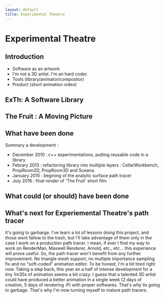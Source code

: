 ```yaml
---
layout: default
title: Experimental Theatre
---
```

# Experimental Theatre

## Introduction

* Software as an artwork
* I'm not a 3D artist. I'm an hard coder.
* Tools (library/animator/compositor)
* Product (short animation video)


## ExTh: A Software Library


## The Fruit : A Moving Picture


## What have been done


Summary a development :

* December 2010 : c++ experimentations, putting reusable code in a library
* Febrary 2013 : refactoring library into multiple layers : CellarWorkbench, PropRoom2D, PropRoom3D and Sceana.
* January 2015 : begining of the analytic surface path tracer
* July 2016 : final render of 'The Fruit' short film

## What could (or should) have been done


## What's next for Experiemental Theatre's path tracer

It's going to garbarge. I've learn a lot of lessons doing this project, and those wont fallow to the trash, but I'll take advantage of them only in the case I work on a production path tracer. I mean, if ever I find my way to work on RenderMan, Maxwell Renderer, Arnold, etc., etc... this experience will prove useful. So, the path tracer won't benefit from any further improvement. No triangle mesh support, no multiple importance sampling fix and no "soft-coded" animation editor. To be honest, I'm a bit tired right now. Taking a step back, this year an a half of intense development for a tiny 1m35s of animation seems a bit crazy. I guess that a talented 3D artist could have produced a better animation in a single week (2 days of creation, 5 days of rendering :P) with proper softwares. That's why its going to garbage. That's why I'm now turning myself to mature path tracers.